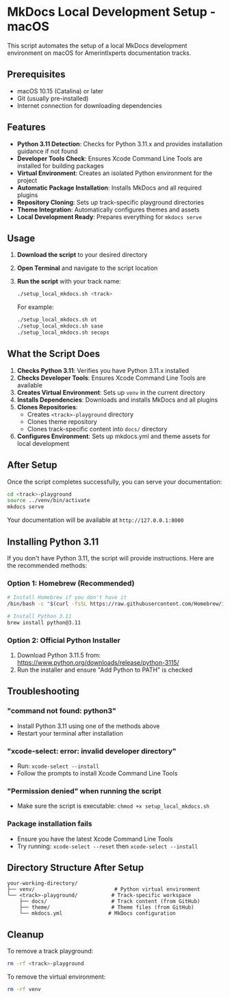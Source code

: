 # MkDocs Local Development Setup - macOS

This script automates the setup of a local MkDocs development environment on macOS for Amerintlxperts documentation tracks.

## Prerequisites

- macOS 10.15 (Catalina) or later
- Git (usually pre-installed)
- Internet connection for downloading dependencies

## Features

- **Python 3.11 Detection**: Checks for Python 3.11.x and provides installation guidance if not found
- **Developer Tools Check**: Ensures Xcode Command Line Tools are installed for building packages
- **Virtual Environment**: Creates an isolated Python environment for the project
- **Automatic Package Installation**: Installs MkDocs and all required plugins
- **Repository Cloning**: Sets up track-specific playground directories
- **Theme Integration**: Automatically configures themes and assets
- **Local Development Ready**: Prepares everything for `mkdocs serve`

## Usage

1. **Download the script** to your desired directory
2. **Open Terminal** and navigate to the script location
3. **Run the script** with your track name:
   ```bash
   ./setup_local_mkdocs.sh <track>
   ```
   
   For example:
   ```bash
   ./setup_local_mkdocs.sh ot
   ./setup_local_mkdocs.sh sase
   ./setup_local_mkdocs.sh secops
   ```

## What the Script Does

1. **Checks Python 3.11**: Verifies you have Python 3.11.x installed
2. **Checks Developer Tools**: Ensures Xcode Command Line Tools are available
3. **Creates Virtual Environment**: Sets up `venv` in the current directory
4. **Installs Dependencies**: Downloads and installs MkDocs and all plugins
5. **Clones Repositories**: 
   - Creates `<track>-playground` directory
   - Clones theme repository
   - Clones track-specific content into `docs/` directory
6. **Configures Environment**: Sets up mkdocs.yml and theme assets for local development

## After Setup

Once the script completes successfully, you can serve your documentation:

```bash
cd <track>-playground
source ../venv/bin/activate
mkdocs serve
```

Your documentation will be available at `http://127.0.0.1:8000`

## Installing Python 3.11

If you don't have Python 3.11, the script will provide instructions. Here are the recommended methods:

### Option 1: Homebrew (Recommended)
```bash
# Install Homebrew if you don't have it
/bin/bash -c "$(curl -fsSL https://raw.githubusercontent.com/Homebrew/install/HEAD/install.sh)"

# Install Python 3.11
brew install python@3.11
```

### Option 2: Official Python Installer
1. Download Python 3.11.5 from: https://www.python.org/downloads/release/python-3115/
2. Run the installer and ensure "Add Python to PATH" is checked

## Troubleshooting

### "command not found: python3"
- Install Python 3.11 using one of the methods above
- Restart your terminal after installation

### "xcode-select: error: invalid developer directory"
- Run: `xcode-select --install`
- Follow the prompts to install Xcode Command Line Tools

### "Permission denied" when running the script
- Make sure the script is executable: `chmod +x setup_local_mkdocs.sh`

### Package installation fails
- Ensure you have the latest Xcode Command Line Tools
- Try running: `xcode-select --reset` then `xcode-select --install`

## Directory Structure After Setup

```
your-working-directory/
├── venv/                          # Python virtual environment
└── <track>-playground/           # Track-specific workspace
    ├── docs/                     # Track content (from GitHub)
    ├── theme/                    # Theme files (from GitHub)
    └── mkdocs.yml               # MkDocs configuration
```

## Cleanup

To remove a track playground:
```bash
rm -rf <track>-playground
```

To remove the virtual environment:
```bash
rm -rf venv
```
